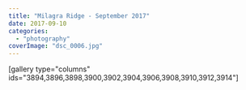 ```yaml
---
title: "Milagra Ridge - September 2017"
date: 2017-09-10
categories: 
  - "photography"
coverImage: "dsc_0006.jpg"
---
```


\[gallery type="columns" ids="3894,3896,3898,3900,3902,3904,3906,3908,3910,3912,3914"\]
